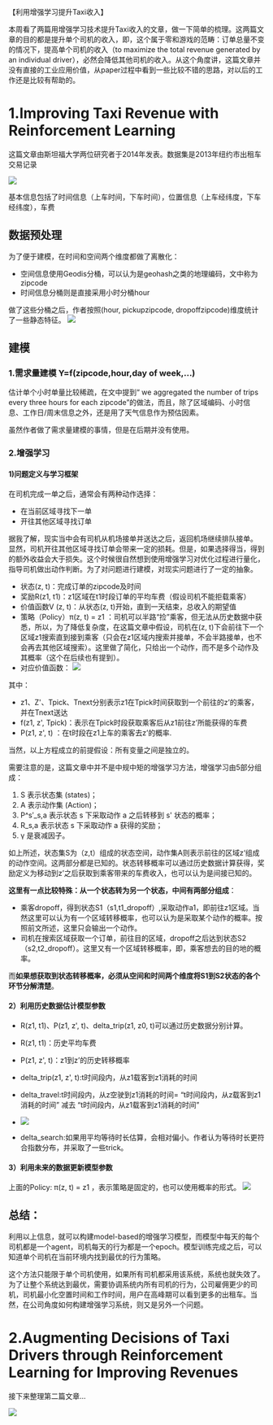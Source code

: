 【利用增强学习提升Taxi收入】

本周看了两篇用增强学习技术提升Taxi收入的文章，做一下简单的梳理。这两篇文章的目的都是提升单个司机的收入，即，这个属于零和游戏的范畴：订单总量不变的情况下，提高单个司机的收入（to maximize the total revenue generated by an individual driver），必然会降低其他司机的收入。从这个角度讲，这篇文章并没有直接的工业应用价值，从paper过程中看到一些比较不错的思路，对以后的工作还是比较有帮助的。

# 1.Improving Taxi Revenue with Reinforcement Learning
这篇文章由斯坦福大学两位研究者于2014年发表。数据集是2013年纽约市出租车交易记录

![](./pic/raw_data.jpg )

基本信息包括了时间信息（上车时间，下车时间），位置信息（上车经纬度，下车经纬度），车费

## 数据预处理

为了便于建模，在时间和空间两个维度都做了离散化：

* 空间信息使用Geodis分桶，可以认为是geohash之类的地理编码，文中称为zipcode
* 时间信息分桶则是直接采用小时分桶hour

做了这些分桶之后，作者按照(hour, pickupzipcode, dropoffzipcode)维度统计了一些静态特征。
![](./pic/preprocess.jpg)



## 建模

### 1.需求量建模 Y=f(zipcode,hour,day of week,...)
估计单个小时单量比较稀疏，在文中提到“ we aggregated the number of trips every three hours for each zipcode”的做法，而且，除了区域编码、小时信息、工作日/周末信息之外，还是用了天气信息作为预估因素。

虽然作者做了需求量建模的事情，但是在后期并没有使用。

### 2.增强学习
#### 1)问题定义与学习框架
在司机完成一单之后，通常会有两种动作选择：

* 在当前区域寻找下一单
* 开往其他区域寻找订单

据我了解，现实当中会有司机从机场接单并送达之后，返回机场继续排队接单。 显然，司机开往其他区域寻找订单会带来一定的损耗。但是，如果选择得当，得到的额外收益会大于损失。这个时候很自然想到使用增强学习对优化过程进行量化，指导司机做出动作判断。为了对问题进行建模，对现实问题进行了一定的抽象。

* 状态(z, t)：完成订单的zipcode及时间
* 奖励R(z1, t1)：z1区域在t1时段订单的平均车费（假设司机不能拒载乘客）
* 价值函数V (z, t)：从状态(z, t)开始，直到一天结束，总收入的期望值
* 策略（Policy）π(z, t) = z1 ：司机可以半路“捡”乘客，但无法从历史数据中获悉，所以，为了降低复杂度，在这篇文章中假设，司机在(z, t)下会前往下一个区域z1搜索直到接到乘客（只会在z1区域内搜索并接单，不会半路接单，也不会再去其他区域搜索）。这里做了简化，只给出一个动作，而不是多个动作及其概率（这个在后续也有提到）。
* 对应价值函数：
![](./pic/value_function.jpg)

其中：

* z1、Z'、Tpick、Tnext分别表示z1在Tpick时间获取到一个前往的z’的乘客，并在Tnext送达
* f(z1, z', Tpick)：表示在Tpick时段获取乘客后从z1前往z’所能获得的车费
* P(z1, z', t) ：在t时段在z1上车的乘客去z’的概率.

当然，以上方程成立的前提假设：所有变量之间是独立的。

需要注意的是，这篇文章中并不是中规中矩的增强学习方法，增强学习由5部分组成：

1. S 表示状态集 (states)；
2. A 表示动作集 (Action)；
3. P^s′_s,a 表示状态 s 下采取动作 a 之后转移到 s' 状态的概率；
4. R_s,a 表示状态 s 下采取动作 a 获得的奖励；
5. γ 是衰减因子。

如上所述，状态集S为（z,t）组成的状态空间，动作集A则表示前往的区域z‘组成的动作空间。这两部分都是已知的。状态转移概率可以通过历史数据计算获得，奖励定义为移动到z’之后获取到乘客带来的车费收入，也可以认为是间接已知的。

**这里有一点比较特殊：从一个状态转为另一个状态，中间有两部分组成**：

* 乘客dropoff，得到状态S1（s1,t1_dropoff）,采取动作a1，即前往z1区域。当然这里可以认为有一个区域转移概率，也可以认为是采取某个动作的概率。按照前文所述，这里只会输出一个动作。
* 司机在搜索区域获取一个订单，前往目的区域，dropoff之后达到状态S2（s2,t2_dropoff）。这里又有一个区域转移概率，即，乘客想去的目的地的概率。

而**如果想获取到状态转移概率，必须从空间和时间两个维度将S1到S2状态的各个环节分解清楚**。


#### 2）利用历史数据估计模型参数

* R(z1, t1)、P(z1, z', t)、delta_trip(z1, z0, t)可以通过历史数据分别计算。
* R(z1, t1)：历史平均车费
* P(z1, z', t)：z1到z’的历史转移概率
* delta_trip(z1, z', t):t时间段内，从z1载客到z1消耗的时间
* delta_travel:t时间段内，从z空驶到z1消耗的时间= “t时间段内，从z载客到z1消耗的时间” 减去 “t时间段内，从z1载客到z1消耗的时间”
* ![](./pic/delta_travel.jpg)


* delta_search:如果用平均等待时长估算，会相对偏小。作者认为等待时长更符合指数分布，并采取了一些trick。

#### 3）利用未来的数据更新模型参数


上面的Policy: π(z, t) = z1 ，表示策略是固定的，也可以使用概率的形式。
![](./pic/value_function_improve.jpg)

## 总结：

利用以上信息，就可以构建model-based的增强学习模型，而模型中每天的每个司机都是一个agent，司机每天的行为都是一个epoch。模型训练完成之后，可以知道单个司机在当前环境内找到最优的行为策略。

这个方法只能限于单个司机使用，如果所有司机都采用该系统，系统也就失效了。为了让整个系统达到最优，需要协调系统内所有司机的行为，公司雇佣更少的司机，司机最小化空置时间和工作时间，用户在高峰期可以看到更多的出租车。当然，在公司角度如何构建增强学习系统，则又是另外一个问题。


# 2.Augmenting Decisions of Taxi Drivers through Reinforcement Learning for Improving Revenues

接下来整理第二篇文章...


![](./pic/cruising_trajectory.jpg )


